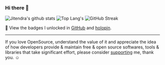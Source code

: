 ### Hi there 👋

![Jitendra's github stats](https://github-readme-stats.vercel.app/api?username=adhocore&show_icons=true&count_private=true&include_all_commits=true&theme=transparent&hide=contribs)
![Top Lang's](https://github-readme-stats.vercel.app/api/top-langs/?username=adhocore&theme=transparent)
![GitHub Streak](https://github-readme-streak-stats.herokuapp.com?user=adhocore&theme=transparent)

🔖 View the badges I unlocked in [GitHub](https://github.com/adhocore?tab=achievements) and [holopin](https://www.holopin.io/@adhocore#badges).

---
If you love OpenSource, understand the value of it and appreciate the idea of how developers provide & maintain free & open source softwares,
tools & libraries that take significant effort, please consider [supporting](https://github.com/sponsors/adhocore) me, thank you. ☺️

<!--
**adhocore/adhocore** is a ✨ _special_ ✨ repository because its `README.md` (this file) appears on your GitHub profile.

Here are some ideas to get you started:

- 🔭 I’m currently working on ...
- 🌱 I’m currently learning ...
- 👯 I’m looking to collaborate on ...
- 🤔 I’m looking for help with ...
- 💬 Ask me about ...
- 📫 How to reach me: ...
- 😄 Pronouns: ...
- ⚡ Fun fact: ...
-->
